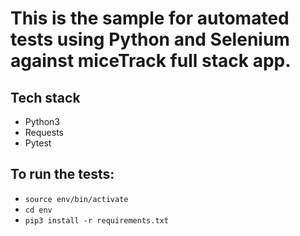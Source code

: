 # This is the sample for automated tests using Python and Selenium against miceTrack full stack app.

## Tech stack
- Python3
- Requests
- Pytest

## To run the tests:
- ```source env/bin/activate```
- ```cd env```
- ```pip3 install -r requirements.txt```